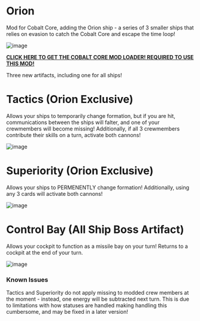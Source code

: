 # Orion

Mod for Cobalt Core, adding the Orion ship - a series of 3 smaller ships that relies on evasion to catch the Cobalt Core and escape the time loop!

![image](https://github.com/ensouledsteel/OrionShipMod/assets/100399211/315be819-c060-4276-9d59-5679b9f3826e)

**[CLICK HERE TO GET THE COBALT CORE MOD LOADER! REQUIRED TO USE THIS MOD!](https://github.com/Ewanderer/CobaltCoreModLoader/releases/)**

Three new artifacts, including one for all ships!

# Tactics (Orion Exclusive)
Allows your ships to temporarily change formation, but if you are hit, communications between the ships will falter, and one of your crewmembers will become missing! Additionally, if all 3 crewmembers contribute their skills on a turn, activate both cannons!

![image](https://github.com/ensouledsteel/OrionShipMod/assets/100399211/1bb37b14-26a5-4a49-b44a-e5854177861d)

# Superiority (Orion Exclusive)
Allows your ships to PERMENENTLY change formation! Additionally, using any 3 cards will activate both cannons!

![image](https://github.com/ensouledsteel/OrionShipMod/assets/100399211/4d81a156-5375-43f4-93e2-93ee06a9c0a8)

# Control Bay (All Ship Boss Artifact)
Allows your cockpit to function as a missile bay on your turn! Returns to a cockpit at the end of your turn.

![image](https://github.com/ensouledsteel/OrionShipMod/assets/100399211/9db5dddb-7ec4-444a-8d99-f7590ce5dfcf)

### Known Issues
Tactics and Superiority do not apply missing to modded crew members at the moment - instead, one energy will be subtracted next turn. This is due to limitations with how statuses are handled making handling this cumbersome, and may be fixed in a later version!
